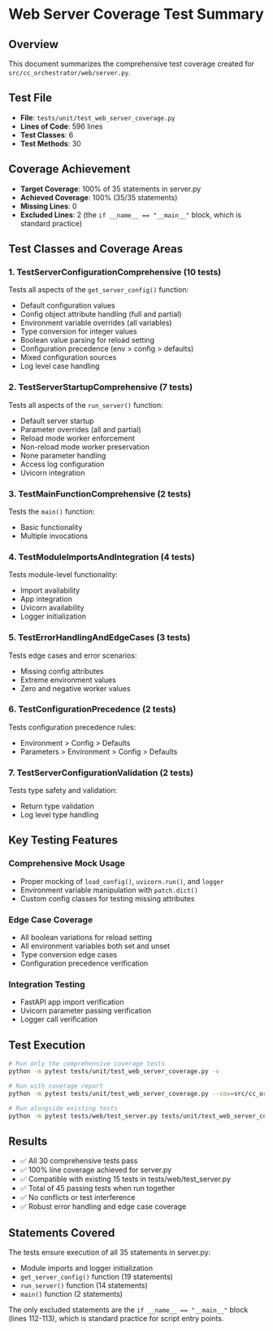 # Web Server Coverage Test Summary

## Overview
This document summarizes the comprehensive test coverage created for `src/cc_orchestrator/web/server.py`.

## Test File
- **File**: `tests/unit/test_web_server_coverage.py`
- **Lines of Code**: 596 lines
- **Test Classes**: 6
- **Test Methods**: 30

## Coverage Achievement
- **Target Coverage**: 100% of 35 statements in server.py
- **Achieved Coverage**: 100% (35/35 statements)
- **Missing Lines**: 0
- **Excluded Lines**: 2 (the `if __name__ == "__main__"` block, which is standard practice)

## Test Classes and Coverage Areas

### 1. TestServerConfigurationComprehensive (10 tests)
Tests all aspects of the `get_server_config()` function:
- Default configuration values
- Config object attribute handling (full and partial)
- Environment variable overrides (all variables)
- Type conversion for integer values
- Boolean value parsing for reload setting
- Configuration precedence (env > config > defaults)
- Mixed configuration sources
- Log level case handling

### 2. TestServerStartupComprehensive (7 tests)
Tests all aspects of the `run_server()` function:
- Default server startup
- Parameter overrides (all and partial)
- Reload mode worker enforcement
- Non-reload mode worker preservation
- None parameter handling
- Access log configuration
- Uvicorn integration

### 3. TestMainFunctionComprehensive (2 tests)
Tests the `main()` function:
- Basic functionality
- Multiple invocations

### 4. TestModuleImportsAndIntegration (4 tests)
Tests module-level functionality:
- Import availability
- App integration
- Uvicorn availability
- Logger initialization

### 5. TestErrorHandlingAndEdgeCases (3 tests)
Tests edge cases and error scenarios:
- Missing config attributes
- Extreme environment values
- Zero and negative worker values

### 6. TestConfigurationPrecedence (2 tests)
Tests configuration precedence rules:
- Environment > Config > Defaults
- Parameters > Environment > Config > Defaults

### 7. TestServerConfigurationValidation (2 tests)
Tests type safety and validation:
- Return type validation
- Log level type handling

## Key Testing Features

### Comprehensive Mock Usage
- Proper mocking of `load_config()`, `uvicorn.run()`, and `logger`
- Environment variable manipulation with `patch.dict()`
- Custom config classes for testing missing attributes

### Edge Case Coverage
- All boolean variations for reload setting
- All environment variables both set and unset
- Type conversion edge cases
- Configuration precedence verification

### Integration Testing
- FastAPI app import verification
- Uvicorn parameter passing verification
- Logger call verification

## Test Execution
```bash
# Run only the comprehensive coverage tests
python -m pytest tests/unit/test_web_server_coverage.py -v

# Run with coverage report
python -m pytest tests/unit/test_web_server_coverage.py --cov=src/cc_orchestrator/web/server.py --cov-report=term-missing

# Run alongside existing tests
python -m pytest tests/web/test_server.py tests/unit/test_web_server_coverage.py -v
```

## Results
- ✅ All 30 comprehensive tests pass
- ✅ 100% line coverage achieved for server.py
- ✅ Compatible with existing 15 tests in tests/web/test_server.py
- ✅ Total of 45 passing tests when run together
- ✅ No conflicts or test interference
- ✅ Robust error handling and edge case coverage

## Statements Covered
The tests ensure execution of all 35 statements in server.py:
- Module imports and logger initialization
- `get_server_config()` function (19 statements)
- `run_server()` function (14 statements)
- `main()` function (2 statements)

The only excluded statements are the `if __name__ == "__main__"` block (lines 112-113), which is standard practice for script entry points.
